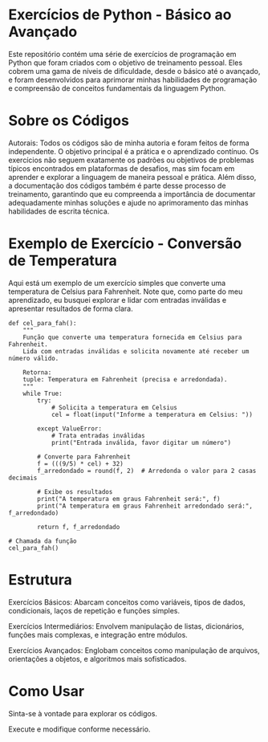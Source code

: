 # Exercícios de Python - Básico ao Avançado

Este repositório contém uma série de exercícios de programação em Python que foram criados com o objetivo de treinamento pessoal. Eles cobrem uma gama de níveis de dificuldade, desde o básico até o avançado, e foram desenvolvidos para aprimorar minhas habilidades de programação e compreensão de conceitos fundamentais da linguagem Python.

# Sobre os Códigos

Autorais: Todos os códigos são de minha autoria e foram feitos de forma independente. O objetivo principal é a prática e o aprendizado contínuo.
Os exercícios não seguem exatamente os padrões ou objetivos de problemas típicos encontrados em plataformas de desafios, mas sim focam em aprender e explorar a linguagem de maneira pessoal e prática. Além disso, a documentação dos códigos também é parte desse processo de treinamento, garantindo que eu compreenda a importância de documentar adequadamente minhas soluções e ajude no aprimoramento das minhas habilidades de escrita técnica.

# Exemplo de Exercício - Conversão de Temperatura

Aqui está um exemplo de um exercício simples que converte uma temperatura de Celsius para Fahrenheit. Note que, como parte do meu aprendizado, eu busquei explorar e lidar com entradas inválidas e apresentar resultados de forma clara.

    def cel_para_fah():
        """
        Função que converte uma temperatura fornecida em Celsius para Fahrenheit.
        Lida com entradas inválidas e solicita novamente até receber um número válido.
        
        Retorna:
        tuple: Temperatura em Fahrenheit (precisa e arredondada).
        """
        while True:
            try:
                # Solicita a temperatura em Celsius
                cel = float(input("Informe a temperatura em Celsius: "))
    
            except ValueError: 
                # Trata entradas inválidas
                print("Entrada inválida, favor digitar um número")
    
            # Converte para Fahrenheit
            f = (((9/5) * cel) + 32)
            f_arredondado = round(f, 2)  # Arredonda o valor para 2 casas decimais
    
            # Exibe os resultados
            print("A temperatura em graus Fahrenheit será:", f)
            print("A temperatura em graus Fahrenheit arredondado será:", f_arredondado)
            
            return f, f_arredondado
    
    # Chamada da função
    cel_para_fah()

# Estrutura

Exercícios Básicos: Abarcam conceitos como variáveis, tipos de dados, condicionais, laços de repetição e funções simples.

Exercícios Intermediários: Envolvem manipulação de listas, dicionários, funções mais complexas, e integração entre módulos.

Exercícios Avançados: Englobam conceitos como manipulação de arquivos, orientações a objetos, e algoritmos mais sofisticados.

# Como Usar

Sinta-se à vontade para explorar os códigos.

Execute e modifique conforme necessário.

